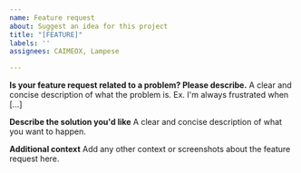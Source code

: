 ```yaml
---
name: Feature request
about: Suggest an idea for this project
title: "[FEATURE]"
labels: ''
assignees: CAIMEOX, Lampese

---
```


**Is your feature request related to a problem? Please describe.**
A clear and concise description of what the problem is. Ex. I'm always frustrated when [...]

**Describe the solution you'd like**
A clear and concise description of what you want to happen.

**Additional context**
Add any other context or screenshots about the feature request here.
